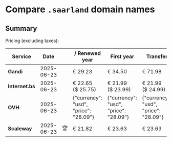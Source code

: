 # Compare `.saarland` domain names

## Summary

Pricing (excluding taxes):

| Service | Date |  | / Renewed year | First year | Transfer | Restoration |
|--|--|--|--|--|--|--|
| **Gandi** | 2025-06-23 |  | € 29.23 | € 34.50 | € 71.98 | € 163.16 |
| **Internet.bs** | 2025-06-23 |  | € 22.65<br>($ 25.75) | € 21.99<br>($ 23.99) | € 21.99<br>($ 24.99) | € 220.69<br>($ 235.39) |
| **OVH** | 2025-06-23 |  | {"currency": "usd", "price": "28.09"} | {"currency": "usd", "price": "28.09"} | {"currency": "usd", "price": "28.09"} |  |
| **Scaleway** | 2025-06-23 | 🏆 | € 21.82 | € 23.63 | € 23.63 | € 145.26 |
